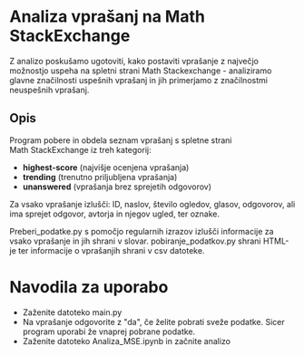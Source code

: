 # Analiza vprašanj na Math StackExchange

Z analizo poskušamo ugotoviti, kako postaviti vprašanje z največjo možnostjo uspeha na spletni strani
Math Stackexchange - analiziramo glavne značilnosti uspešnih vprašanj in jih primerjamo z značilnostmi
neuspešnih vprašanj.

## Opis  
Program pobere in obdela seznam vprašanj s spletne strani Math StackExchange iz treh kategorij:  
- **highest-score** (najvišje ocenjena vprašanja)  
- **trending** (trenutno priljubljena vprašanja)  
- **unanswered** (vprašanja brez sprejetih odgovorov)  

Za vsako vprašanje izlušči: ID, naslov, število ogledov, glasov, odgovorov, ali ima sprejet odgovor, avtorja in njegov ugled, ter oznake.

Preberi_podatke.py s pomočjo regularnih izrazov izlušči informacije za vsako vprašanje in jih shrani v slovar.
pobiranje_podatkov.py shrani HTML-je ter informacije o vprašanjih shrani v csv datoteke.
# Navodila za uporabo
- Zaženite datoteko main.py
- Na vprašanje odgovorite z "da", če želite pobrati sveže podatke. Sicer program uporabi že vnaprej pobrane podatke.
- Zaženite datoteko Analiza_MSE.ipynb in začnite analizo
